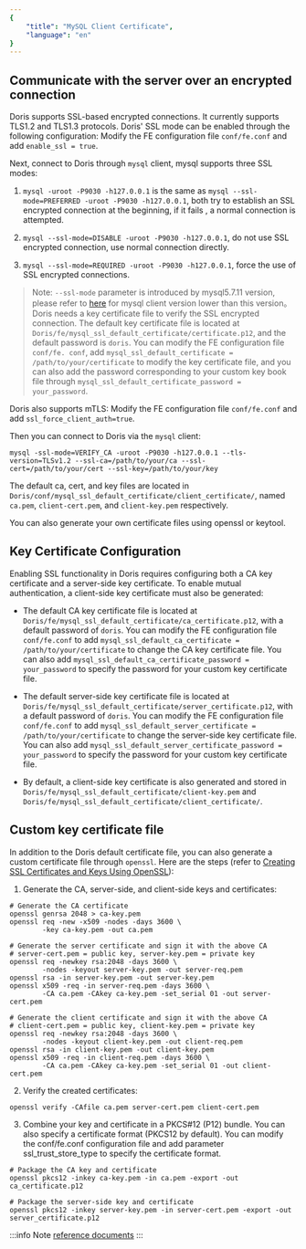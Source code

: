 ```yaml
---
{
    "title": "MySQL Client Certificate",
    "language": "en"
}
---
```


## Communicate with the server over an encrypted connection

Doris supports SSL-based encrypted connections. It currently supports TLS1.2 and TLS1.3 protocols. Doris' SSL mode can be enabled through the following configuration:
Modify the FE configuration file `conf/fe.conf` and add `enable_ssl = true`.

Next, connect to Doris through `mysql` client, mysql supports three SSL modes:

1. `mysql -uroot -P9030 -h127.0.0.1` is the same as `mysql --ssl-mode=PREFERRED -uroot -P9030 -h127.0.0.1`, both try to establish an SSL encrypted connection at the beginning, if it fails , a normal connection is attempted.

2. `mysql --ssl-mode=DISABLE -uroot -P9030 -h127.0.0.1`, do not use SSL encrypted connection, use normal connection directly.

3. `mysql --ssl-mode=REQUIRED -uroot -P9030 -h127.0.0.1`, force the use of SSL encrypted connections.

>Note:
>`--ssl-mode` parameter is introduced by mysql5.7.11 version, please refer to [here](https://dev.mysql.com/doc/connector-j/8.0/en/connector-j-connp-props-security.html) for mysql client version lower than this version。
Doris needs a key certificate file to verify the SSL encrypted connection. The default key certificate file is located at `Doris/fe/mysql_ssl_default_certificate/certificate.p12`, and the default password is `doris`. You can modify the FE configuration file `conf/fe. conf`, add `mysql_ssl_default_certificate = /path/to/your/certificate` to modify the key certificate file, and you can also add the password corresponding to your custom key book file through `mysql_ssl_default_certificate_password = your_password`.

Doris also supports mTLS:
Modify the FE configuration file `conf/fe.conf` and add `ssl_force_client_auth=true`.

Then you can connect to Doris via the `mysql` client:

`mysql -ssl-mode=VERIFY_CA -uroot -P9030 -h127.0.0.1 --tls-version=TLSv1.2 --ssl-ca=/path/to/your/ca --ssl-cert=/path/to/your/cert --ssl-key=/path/to/your/key`

The default ca, cert, and key files are located in `Doris/conf/mysql_ssl_default_certificate/client_certificate/`, named `ca.pem`, `client-cert.pem`, and `client-key.pem` respectively.

You can also generate your own certificate files using openssl or keytool.

## Key Certificate Configuration

Enabling SSL functionality in Doris requires configuring both a CA key certificate and a server-side key certificate. To enable mutual authentication, a client-side key certificate must also be generated:

* The default CA key certificate file is located at `Doris/fe/mysql_ssl_default_certificate/ca_certificate.p12`, with a default password of `doris`. You can modify the FE configuration file `conf/fe.conf` to add `mysql_ssl_default_ca_certificate = /path/to/your/certificate` to change the CA key certificate file. You can also add `mysql_ssl_default_ca_certificate_password = your_password` to specify the password for your custom key certificate file.

* The default server-side key certificate file is located at `Doris/fe/mysql_ssl_default_certificate/server_certificate.p12`, with a default password of `doris`. You can modify the FE configuration file `conf/fe.conf` to add `mysql_ssl_default_server_certificate = /path/to/your/certificate` to change the server-side key certificate file. You can also add `mysql_ssl_default_server_certificate_password = your_password` to specify the password for your custom key certificate file.

* By default, a client-side key certificate is also generated and stored in `Doris/fe/mysql_ssl_default_certificate/client-key.pem` and `Doris/fe/mysql_ssl_default_certificate/client_certificate/`.

## Custom key certificate file

In addition to the Doris default certificate file, you can also generate a custom certificate file through `openssl`. Here are the steps (refer to [Creating SSL Certificates and Keys Using OpenSSL](https://dev.mysql.com/doc/refman/8.0/en/creating-ssl-files-using-openssl.html)):

1. Generate the CA, server-side, and client-side keys and certificates:

```shell
# Generate the CA certificate
openssl genrsa 2048 > ca-key.pem
openssl req -new -x509 -nodes -days 3600 \
        -key ca-key.pem -out ca.pem

# Generate the server certificate and sign it with the above CA
# server-cert.pem = public key, server-key.pem = private key
openssl req -newkey rsa:2048 -days 3600 \
        -nodes -keyout server-key.pem -out server-req.pem
openssl rsa -in server-key.pem -out server-key.pem
openssl x509 -req -in server-req.pem -days 3600 \
        -CA ca.pem -CAkey ca-key.pem -set_serial 01 -out server-cert.pem

# Generate the client certificate and sign it with the above CA
# client-cert.pem = public key, client-key.pem = private key
openssl req -newkey rsa:2048 -days 3600 \
        -nodes -keyout client-key.pem -out client-req.pem
openssl rsa -in client-key.pem -out client-key.pem
openssl x509 -req -in client-req.pem -days 3600 \
        -CA ca.pem -CAkey ca-key.pem -set_serial 01 -out client-cert.pem
```

2. Verify the created certificates:

```shell
openssl verify -CAfile ca.pem server-cert.pem client-cert.pem
```

3. Combine your key and certificate in a PKCS#12 (P12) bundle. You can also specify a certificate format (PKCS12 by default). You can modify the conf/fe.conf configuration file and add parameter ssl_trust_store_type to specify the certificate format.

```shell
# Package the CA key and certificate
openssl pkcs12 -inkey ca-key.pem -in ca.pem -export -out ca_certificate.p12

# Package the server-side key and certificate
openssl pkcs12 -inkey server-key.pem -in server-cert.pem -export -out server_certificate.p12
```

:::info Note
[reference documents](https://www.ibm.com/docs/en/api-connect/2018.x?topic=overview-generating-self-signed-certificate-using-openssl)
:::